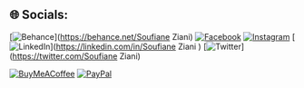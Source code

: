 
## 🌐 Socials:
[![Behance](https://img.shields.io/badge/Behance-1769ff?logo=behance&logoColor=white)](https://behance.net/Soufiane Ziani) [![Facebook](https://img.shields.io/badge/Facebook-%231877F2.svg?logo=Facebook&logoColor=white)](https://facebook.com/SoufianeZiani2) [![Instagram](https://img.shields.io/badge/Instagram-%23E4405F.svg?logo=Instagram&logoColor=white)](https://instagram.com/Soufiane-Ziani-romac) [![LinkedIn](https://img.shields.io/badge/LinkedIn-%230077B5.svg?logo=linkedin&logoColor=white)](https://linkedin.com/in/Soufiane Ziani ) [![Twitter](https://img.shields.io/badge/Twitter-%231DA1F2.svg?logo=Twitter&logoColor=white)](https://twitter.com/Soufiane Ziani) 





 
  [![BuyMeACoffee](https://img.shields.io/badge/Buy%20Me%20a%20Coffee-ffdd00?style=for-the-badge&logo=buy-me-a-coffee&logoColor=black)](https://buymeacoffee.com/soufianeziani) [![PayPal](https://img.shields.io/badge/PayPal-00457C?style=for-the-badge&logo=paypal&logoColor=white)](https://paypal.me/soufianeziani) 

  
<!-- Proudly created with GPRM ( https://gprm.itsvg.in ) -->
